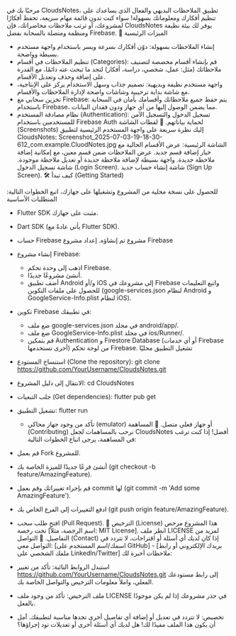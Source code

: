 مرحبًا بك في CloudsNotes، تطبيق الملاحظات البديهي والفعال الذي يساعدك على تنظيم أفكارك ومعلوماتك بسهولة! سواء كنت تدون قائمة مهام سريعة، تحفظ أفكارًا لمشروعك، أو ترتب ملاحظات محاضراتك، فإن CloudsNotes يوفر لك بيئة نظيفة ومنظمة ومتصلة بالسحابة بفضل Firebase.
🌟 الميزات الرئيسية
 * إنشاء الملاحظات بسهولة: دوّن أفكارك بسرعة ويسر باستخدام واجهة مستخدم بسيطة وواضحة.
 * تنظيم الملاحظات في أقسام (Categories): قم بإنشاء أقسام مخصصة لتصنيف ملاحظاتك (مثل: عمل، شخصي، دراسة، أفكار) لتجد ما تبحث عنه دائمًا، مع القدرة على إضافة وحذف وتعديل الأقسام.
 * واجهة مستخدم نظيفة وبديهية: تصميم جذاب وسهل الاستخدام يركز على الإنتاجية، مع شاشة بداية ترحيبية وشاشات واضحة لإدارة الملاحظات والأقسام.
 * تخزين سحابي مع Firebase: يتم حفظ جميع ملاحظاتك وأقسامك بأمان في السحابة باستخدام Firebase، مما يضمن الوصول إليها من أي جهاز ودون فقدان البيانات.
 * نظام مصادقة المستخدم (Authentication): تسجيل الدخول والتسجيل الآمن للمستخدمين باستخدام Firebase Auth لحماية بياناتهم.
🚀 لقطات الشاشة (Screenshots)
إليك نظرة سريعة على واجهة المستخدم الرئيسية لتطبيق CloudsNotes:
Screenshot_2025-07-03-19-18-30-612_com.example.CluodNotes.jpg
الشاشة الرئيسية: عرض الأقسام الحالية مع خيار إضافة قسم جديد.
عرض الملاحظات ضمن قسم معين، مع إمكانية إضافة ملاحظة جديدة.
واجهة بسيطة لإضافة ملاحظة جديدة أو تعديل ملاحظة موجودة.
شاشة تسجيل الدخول (Login Screen).
شاشة إنشاء حساب جديد (Sign Up Screen).
🛠️ كيف تبدأ (Getting Started)

للحصول على نسخة محلية من المشروع وتشغيلها على جهازك، اتبع الخطوات التالية:
المتطلبات الأساسية
 * Flutter SDK مثبت على جهازك.
 * Dart SDK (يأتي عادةً مع Flutter SDK).
 * حساب Firebase مشروع تم إنشاؤه.
إعداد مشروع Firebase
 * إنشاء مشروع Firebase:
   * اذهب إلى وحدة تحكم Firebase.
   * أنشئ مشروعًا جديدًا.
   * أضف تطبيق Android و/أو iOS إلى مشروعك في Firebase واتبع التعليمات للحصول على ملفات التكوين (google-services.json لنظام Android و GoogleService-Info.plist لنظام iOS).
 * تكوين Firebase في تطبيقك:
   * ضع ملف google-services.json في مجلد android/app/.
   * ضع ملف GoogleService-Info.plist في مجلد ios/Runner/.
   * قم بتمكين Authentication و Firestore Database (أو أي خدمات Firebase أخرى تستخدمها) من لوحة تحكم Firebase.
تشغيل التطبيق محليًا
 * استنساخ المستودع (Clone the repository):
   git clone https://github.com/YourUsername/CloudsNotes.git

 * الانتقال إلى دليل المشروع:
   cd CloudsNotes

 * جلب التبعيات (Get dependencies):
   flutter pub get

 * تشغيل التطبيق:
   flutter run

   * تأكد من وجود جهاز محاكي (emulator) أو جهاز فعلي متصل.
🤝 المساهمة (Contributing)
نرحب بالمساهمات لجعل CloudsNotes أفضل! إذا كنت ترغب في المساهمة، يرجى اتباع الخطوات التالية:
 * قم بعمل Fork للمشروع.
 * أنشئ فرعًا جديدًا للميزة الخاصة بك (git checkout -b feature/AmazingFeature).
 * قم بإجراء تغييراتك وقم بعمل commit لها (git commit -m 'Add some AmazingFeature').
 * ادفع التغييرات إلى الفرع الخاص بك (git push origin feature/AmazingFeature).
 * افتح طلب سحب (Pull Request).
📄 الترخيص (License)
هذا المشروع مرخص تحت رخصة [اسم الرخصة، مثلاً: MIT License]. انظر ملف LICENSE لمزيد من التفاصيل.
📧 التواصل (Contact)
إذا كان لديك أي أسئلة أو اقتراحات، لا تتردد في التواصل معي:
[اسمك/اسم المستخدم على GitHub] - [بريدك الإلكتروني أو رابط ملفك الشخصي على LinkedIn/Twitter]
ملاحظات أخيرة لك:
 * استبدل الروابط النائبة: تأكد من تغيير https://github.com/YourUsername/CloudsNotes.git إلى رابط مستودعك الفعلي، واملأ معلومات الترخيص والتواصل الخاصة بك.
 * ملف الترخيص: تأكد من وجود ملف LICENSE في جذر مشروعك إذا لم يكن موجودًا بالفعل.
 * تخصيص: لا تتردد في تعديل أو إضافة أي تفاصيل أخرى تجدها مناسبة لتطبيقك.
آمل أن يكون هذا الملف مفيدًا لك! هل لديك أي أسئلة أخرى أو تعديلات تود إجراؤها؟
